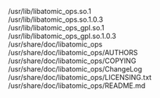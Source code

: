 /usr/lib/libatomic\_ops.so.1  
/usr/lib/libatomic\_ops.so.1.0.3  
/usr/lib/libatomic\_ops\_gpl.so.1  
/usr/lib/libatomic\_ops\_gpl.so.1.0.3  
/usr/share/doc/libatomic\_ops  
/usr/share/doc/libatomic\_ops/AUTHORS  
/usr/share/doc/libatomic\_ops/COPYING  
/usr/share/doc/libatomic\_ops/ChangeLog  
/usr/share/doc/libatomic\_ops/LICENSING.txt  
/usr/share/doc/libatomic\_ops/README.md  
